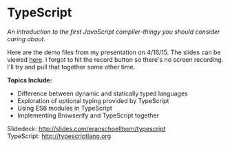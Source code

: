 # TypeScript
_An introduction to the first JavaScript compiler-thingy you should consider caring about._

Here are the demo files from my presentation on 4/16/15. The slides can be viewed [here](http://slides.com/eranschoellhorn/typescript). I forgot to hit the record button so there's no screen recording. I'll try and pull that together some other time. 

**Topics Include:**

- Difference between dynamic and statically typed languages
- Exploration of optional typing provided by TypeScript
- Using ES6 modules in TypeScript
- Implementing Browserify and TypeScript together

Slidedeck: http://slides.com/eranschoellhorn/typescript  
TypeScript: http://typescriptlang.org
